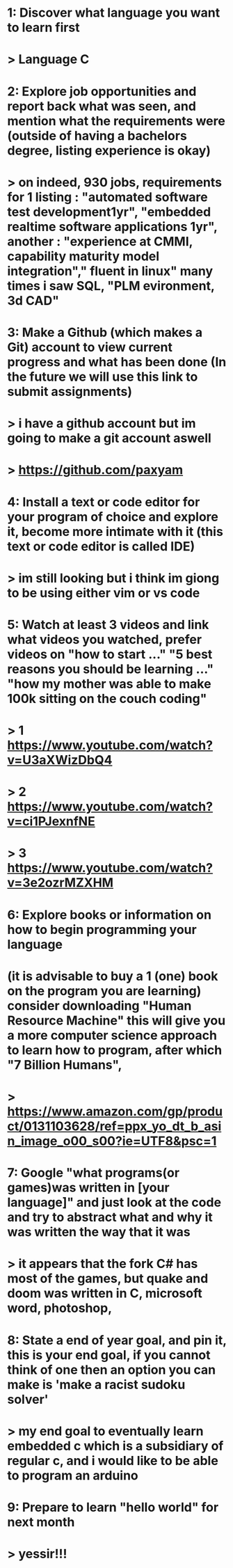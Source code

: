 # 1: Discover what language you want to learn first
# > Language C

# 2: Explore job opportunities and report back what was seen, and mention what the requirements were (outside of having a bachelors degree, listing experience is okay)
# > on indeed, 930 jobs, requirements for 1 listing : "automated software test development1yr", "embedded realtime software applications 1yr", another : "experience at CMMI, capability maturity model integration"," fluent in linux" many times i saw SQL, "PLM evironment, 3d CAD"

# 3: Make a Github (which makes a Git) account to view current progress and what has been done (In the future we will use this link to submit assignments)
# > i have a github account but im going to make a git account aswell
# > https://github.com/paxyam

# 4: Install a text or code editor for your program of choice and explore it, become more intimate with it (this text or code editor is called IDE)
# > im still looking but i think im giong to be using either vim or vs code

# 5: Watch at least 3 videos and link what videos you watched, prefer videos on "how to start ..." "5 best reasons you should be learning ..." "how my mother was able to make 100k sitting on the couch coding"
# > 1 https://www.youtube.com/watch?v=U3aXWizDbQ4
# > 2 https://www.youtube.com/watch?v=ci1PJexnfNE
# > 3 https://www.youtube.com/watch?v=3e2ozrMZXHM

# 6: Explore books or information on how to begin programming your language
# (it is advisable to buy a 1 (one) book on the program you are learning) consider downloading "Human Resource Machine" this will give you a more computer science approach to learn how to program, after which "7 Billion Humans",
# > https://www.amazon.com/gp/product/0131103628/ref=ppx_yo_dt_b_asin_image_o00_s00?ie=UTF8&psc=1

# 7: Google "what programs(or games)was written in [your language]" and just look at the code and try to abstract what and why it was written the way that it was
# > it appears that the fork C# has most of the games, but quake and doom was written in C, microsoft word, photoshop,

# 8: State a end of year goal, and pin it, this is your end goal, if you cannot think of one then an option you can make is 'make a racist sudoku solver'
# > my end goal to eventually learn embedded c which is a subsidiary of regular c, and i would like to be able to program an arduino

# 9: Prepare to learn "hello world" for next month
# > yessir!!!
